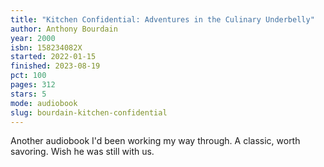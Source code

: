 ```yaml
---
title: "Kitchen Confidential: Adventures in the Culinary Underbelly"
author: Anthony Bourdain
year: 2000
isbn: 158234082X
started: 2022-01-15
finished: 2023-08-19
pct: 100
pages: 312
stars: 5
mode: audiobook
slug: bourdain-kitchen-confidential
---
```


Another audiobook I'd been working my way through. A classic, worth savoring. Wish he was still with us.
